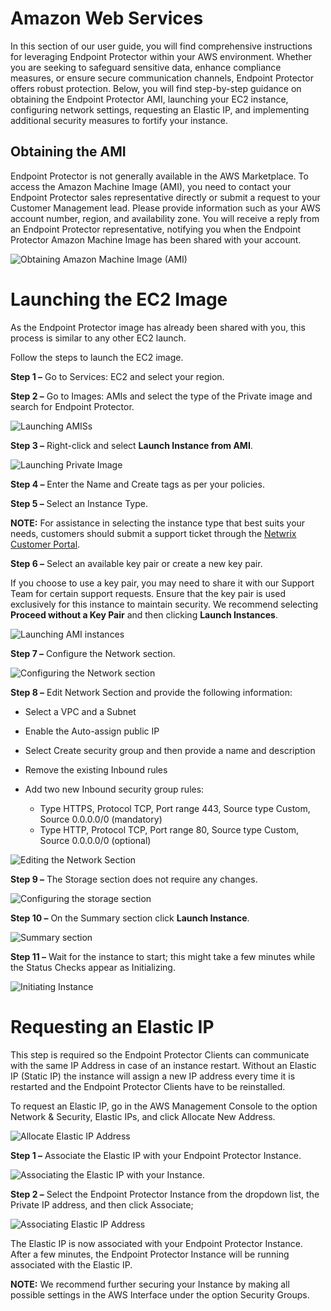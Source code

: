 # Amazon Web Services

In this section of our user guide, you will find comprehensive instructions for leveraging Endpoint
Protector within your AWS environment. Whether you are seeking to safeguard sensitive data, enhance
compliance measures, or ensure secure communication channels, Endpoint Protector offers robust
protection. Below, you will find step-by-step guidance on obtaining the Endpoint Protector AMI,
launching your EC2 instance, configuring network settings, requesting an Elastic IP, and
implementing additional security measures to fortify your instance.

## Obtaining the AMI

Endpoint Protector is not generally available in the AWS Marketplace. To access the Amazon Machine
Image (AMI), you need to contact your Endpoint Protector sales representative directly or submit a
request to your Customer Management lead. Please provide information such as your AWS account
number, region, and availability zone. You will receive a reply from an Endpoint Protector
representative, notifying you when the Endpoint Protector Amazon Machine Image has been shared with
your account.

![Obtaining Amazon Machine Image (AMI)](/img/versioned_docs/endpointprotector_5.9.4/endpointprotector/configuration/amazonwebservices/obtainingami.webp)

# Launching the EC2 Image

As the Endpoint Protector image has already been shared with you, this process is similar to any
other EC2 launch.

Follow the steps to launch the EC2 image.

**Step 1 –** Go to Services: EC2 and select your region.

**Step 2 –** Go to Images: AMIs and select the type of the Private image and search for Endpoint
Protector.

![Launching AMISs](/img/versioned_docs/endpointprotector_5.9.4/endpointprotector/configuration/amazonwebservices/imagesamis.webp)

**Step 3 –** Right-click and select **Launch Instance from AMI**.

![Launching Private Image](/img/versioned_docs/endpointprotector_5.9.4/endpointprotector/configuration/amazonwebservices/privateimage.webp)

**Step 4 –** Enter the Name and Create tags as per your policies.

**Step 5 –** Select an Instance Type.

**NOTE:** For assistance in selecting the instance type that best suits your needs, customers should
submit a support ticket through the
[Netwrix Customer Portal](https://www.netwrix.com/sign_in.html?rf=my_products.html).

**Step 6 –** Select an available key pair or create a new key pair.

If you choose to use a key pair, you may need to share it with our Support Team for certain support
requests. Ensure that the key pair is used exclusively for this instance to maintain security. We
recommend selecting **Proceed without a Key Pair** and then clicking **Launch Instances**.

![Launching AMI instances ](/img/versioned_docs/endpointprotector_5.9.4/endpointprotector/configuration/amazonwebservices/launchinstance.webp)

**Step 7 –** Configure the Network section.

![Configuring the Network section](/img/versioned_docs/endpointprotector_5.9.4/endpointprotector/configuration/amazonwebservices/networksettings.webp)

**Step 8 –** Edit Network Section and provide the following information:

- Select a VPC and a Subnet
- Enable the Auto-assign public IP
- Select Create security group and then provide a name and description
- Remove the existing Inbound rules
- Add two new Inbound security group rules:

  - Type HTTPS, Protocol TCP, Port range 443, Source type Custom, Source 0.0.0.0/0 (mandatory)
  - Type HTTP, Protocol TCP, Port range 80, Source type Custom, Source 0.0.0.0/0 (optional)

![Editing the Network Section ](/img/versioned_docs/changetracker_8.0/changetracker/admin/settings/policytemplates/editnetwork.webp)

**Step 9 –** The Storage section does not require any changes.

![Configuring the storage section](/img/versioned_docs/endpointprotector_5.9.4/endpointprotector/configuration/amazonwebservices/configurestorage.webp)

**Step 10 –** On the Summary section click **Launch Instance**.

![Summary section ](/img/product_docs/accessanalyzer/11.6/admin/datacollector/adinventory/summary.webp)

**Step 11 –** Wait for the instance to start; this might take a few minutes while the Status Checks
appear as Initializing.

![Initiating Instance](/img/versioned_docs/endpointprotector_5.9.4/endpointprotector/configuration/amazonwebservices/instancestarting.webp)

# Requesting an Elastic IP

This step is required so the Endpoint Protector Clients can communicate with the same IP Address in
case of an instance restart. Without an Elastic IP (Static IP) the instance will assign a new IP
address every time it is restarted and the Endpoint Protector Clients have to be reinstalled.

To request an Elastic IP, go in the AWS Management Console to the option Network & Security, Elastic
IPs, and click Allocate New Address.

![ Allocate Elastic IP Address](/img/versioned_docs/endpointprotector_5.9.4/endpointprotector/configuration/amazonwebservices/allocateelasticip.webp)

**Step 1 –** Associate the Elastic IP with your Endpoint Protector Instance.

![Associating the Elastic IP with your Instance.](/img/versioned_docs/endpointprotector_5.9.4/endpointprotector/configuration/amazonwebservices/allocationsuccessful.webp)

**Step 2 –** Select the Endpoint Protector Instance from the dropdown list, the Private IP address,
and then click Associate;

![Associating Elastic IP Address](/img/versioned_docs/endpointprotector_5.9.4/endpointprotector/configuration/amazonwebservices/associateelasticip.webp)

The Elastic IP is now associated with your Endpoint Protector Instance. After a few minutes, the
Endpoint Protector Instance will be running associated with the Elastic IP.

**NOTE:** We recommend further securing your Instance by making all possible settings in the AWS
Interface under the option Security Groups.
